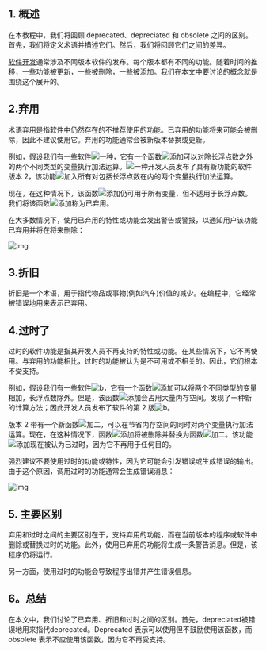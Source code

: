 ## 1. 概述

在本教程中，我们将回顾 deprecated、depreciated 和 obsolete 之间的区别。首先，我们将定义术语并描述它们。然后，我们将回顾它们之间的差异。

[软件开发](https://en.wikipedia.org/wiki/Software_development)通常涉及不同版本软件的发布。每个版本都有不同的功能。随着时间的推移，一些功能被更新，一些被删除，一些被添加。我们在本文中要讨论的概念就是围绕这个展开的。

## 2.弃用

术语弃用是指软件中仍然存在的不推荐使用的功能。已弃用的功能将来可能会被删除，因此不建议使用它。弃用的功能通常会被新版本替换或更新。

例如，假设我们有一些软件![一种](https://www.baeldung.com/wp-content/ql-cache/quicklatex.com-0e55b0b3943237ccfc96979505679274_l3.svg)，它有一个函数![添加](https://www.baeldung.com/wp-content/ql-cache/quicklatex.com-f371c194660ecb236fcba44af99c69c2_l3.svg)可以对除长浮点数之外的两个不同类型的变量执行加法运算。![一种](https://www.baeldung.com/wp-content/ql-cache/quicklatex.com-0e55b0b3943237ccfc96979505679274_l3.svg)开发人员发布了具有新功能的软件版本 2，该功能![加入所有](https://www.baeldung.com/wp-content/ql-cache/quicklatex.com-88cbd134c724b73b7896d6d10cda1941_l3.svg)对包括长浮点数在内的两个变量执行加法运算。

现在，在这种情况下，该函数![添加](https://www.baeldung.com/wp-content/ql-cache/quicklatex.com-f371c194660ecb236fcba44af99c69c2_l3.svg)仍可用于所有变量，但不适用于长浮点数。我们将该函数![添加](https://www.baeldung.com/wp-content/ql-cache/quicklatex.com-f371c194660ecb236fcba44af99c69c2_l3.svg)称为已弃用。

在大多数情况下，使用已弃用的特性或功能会发出警告或警报，以通知用户该功能已弃用并将在将来删除：

![img](https://www.baeldung.com/wp-content/uploads/sites/4/2023/01/img_63d3fa74c88af.svg)

## 3.折旧

折旧是一个术语，用于指代物品或事物(例如汽车)价值的减少。在编程中，它经常被错误地用来表示已弃用。

## 4.过时了

过时的软件功能是指其开发人员不再支持的特性或功能。在某些情况下，它不再使用。与弃用的功能相比，过时的功能被认为是不可用或不相关的。因此，它们根本不受支持。

例如，假设我们有一些软件![b](https://www.baeldung.com/wp-content/ql-cache/quicklatex.com-ad69adf868bc701e561aa555db995f1f_l3.svg)，它有一个函数![添加](https://www.baeldung.com/wp-content/ql-cache/quicklatex.com-f371c194660ecb236fcba44af99c69c2_l3.svg)可以将两个不同类型的变量相加，长浮点数除外。但是，该函数![添加](https://www.baeldung.com/wp-content/ql-cache/quicklatex.com-f371c194660ecb236fcba44af99c69c2_l3.svg)会占用大量内存空间。发现了一种新的计算方法；因此开发人员发布了软件的第 2 版![b](https://www.baeldung.com/wp-content/ql-cache/quicklatex.com-ad69adf868bc701e561aa555db995f1f_l3.svg)。

版本 2 带有一个新函数![加二](https://www.baeldung.com/wp-content/ql-cache/quicklatex.com-86f38923c0670a4f36a1d463f8e9e4aa_l3.svg)，可以在节省内存空间的同时对两个变量执行加法运算。现在，在这种情况下，函数![添加](https://www.baeldung.com/wp-content/ql-cache/quicklatex.com-f371c194660ecb236fcba44af99c69c2_l3.svg)将被删除并替换为函数![加二](https://www.baeldung.com/wp-content/ql-cache/quicklatex.com-86f38923c0670a4f36a1d463f8e9e4aa_l3.svg)。该功能![添加](https://www.baeldung.com/wp-content/ql-cache/quicklatex.com-f371c194660ecb236fcba44af99c69c2_l3.svg)现在被认为已过时，因为它不再用于任何目的。

强烈建议不要使用过时的功能或特性，因为它可能会引发错误或生成错误的输出。由于这个原因，调用过时的功能通常会生成错误消息：

![img](https://www.baeldung.com/wp-content/uploads/sites/4/2023/01/img_63d3fa75c3e99.svg)

 

## 5. 主要区别

弃用和过时之间的主要区别在于，支持弃用的功能，而在当前版本的程序或软件中删除或替换过时的功能。此外，使用已弃用的功能将生成一条警告消息。但是，该程序仍将运行。

另一方面，使用过时的功能会导致程序出错并产生错误信息。

## 6。总结

在本文中，我们讨论了已弃用、折旧和过时之间的区别。首先，depreciated被错误地用来指代deprecated。Deprecated 表示可以使用但不鼓励使用该函数，而 obsolete 表示不应使用该函数，因为它不再受支持。